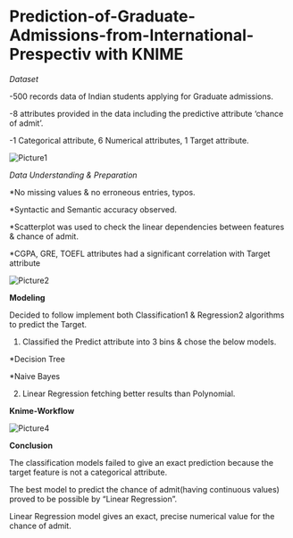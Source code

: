 # Prediction-of-Graduate-Admissions-from-International-Prespectiv with KNIME

*Dataset*

-500 records data of Indian students applying for Graduate admissions.

-8 attributes provided in the data including the predictive attribute ‘chance of admit’.

-1 Categorical attribute, 6 Numerical attributes, 1 Target attribute.


![Picture1](https://user-images.githubusercontent.com/81937480/202825043-039c3562-b3c5-4081-be02-fbf04a1c7b39.png)

*Data Understanding & Preparation* 

*No missing values & no erroneous entries, typos. 

*Syntactic and Semantic accuracy observed.

*Scatterplot was used to check the linear dependencies between features & chance of admit.

*CGPA, GRE, TOEFL attributes had a significant correlation with Target attribute



![Picture2](https://user-images.githubusercontent.com/81937480/202825346-3856ef08-41eb-4777-91bf-a43eb7676a41.png)

**Modeling** 

Decided to follow implement both Classification1 & Regression2 algorithms to predict the Target.

1. Classified the Predict attribute into 3 bins & chose the below models.

*Decision Tree

*Naive Bayes

2. Linear Regression fetching better results than Polynomial. 

**Knime-Workflow**

![Picture4](https://user-images.githubusercontent.com/81937480/202825460-367b9ba4-c319-4360-89b9-7bf18a692a31.png)

**Conclusion**

The classification models failed to give an exact prediction because the target feature is not a categorical attribute.

The best model to predict the chance of admit(having continuous values) proved to be possible by “Linear Regression”.

Linear Regression model gives an exact, precise numerical value for the chance of admit.



